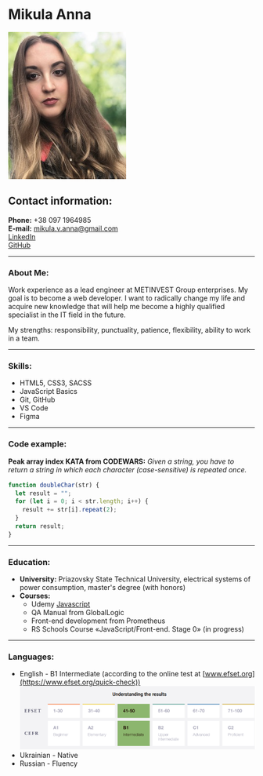 # Mikula Anna

![My foto](img/foto.png)

## Contact information:

**Phone:** +38 097 1964985<br>
**E-mail:** mikula.v.anna@gmail.com<br>
[LinkedIn](https://www.linkedin.com/in/ганна-мікула-147943237/)<br>
[GitHub](https://github.com/AnnaMikula03)

---

### About Me:

Work experience as a lead engineer at METINVEST Group enterprises. My goal is to become a web developer. I want to radically change my life and acquire new knowledge that will help me become a highly qualified specialist in the IT field in the future.

My strengths: responsibility, punctuality, patience, flexibility, ability to work in a team.

---

### Skills:

- HTML5, CSS3, SACSS
- JavaScript Basics
- Git, GitHub
- VS Code
- Figma

---

### Code example:

**Peak array index KATA from CODEWARS:**
_Given a string, you have to return a string in which each character (case-sensitive) is repeated once._

```javascript
function doubleChar(str) {
  let result = "";
  for (let i = 0; i < str.length; i++) {
    result += str[i].repeat(2);
  }
  return result;
}
```

---

### Education:

- **University:** Priazovsky State Technical University, electrical systems of power consumption, master's degree (with honors)
- **Courses:**
  - Udemy [Javascript](https://www.udemy.com/course/javascript-ru/)
  - QA Manual from GlobalLogic
  - Front-end development from Prometheus
  - RS Schools Course «JavaScript/Front-end. Stage 0» (in progress)

---

### Languages:

- English \- B1 Intermediate (according to the online test at [www.efset.org](https://www.efset.org/quick-check))<br>
  ![EFset Score](img/english.png)
- Ukrainian \- Native
- Russian \- Fluency
